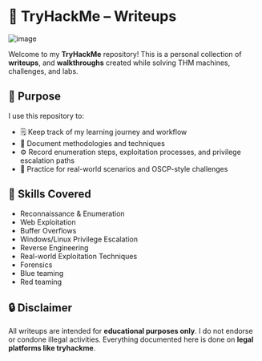 # 🧠 TryHackMe – Writeups

![image](https://github.com/user-attachments/assets/6b8b15d0-a8be-4843-8f90-bebbf73f009b)

Welcome to my **TryHackMe** repository! This is a personal collection of  **writeups**, and **walkthroughs** created while solving THM machines, challenges, and labs.

## 📌 Purpose

I use this repository to:

- 🗒️ Keep track of my learning journey and workflow
- 🔎 Document methodologies and techniques
- ⚙️ Record enumeration steps, exploitation processes, and privilege escalation paths
- 🧪 Practice for real-world scenarios and OSCP-style challenges



## 🚀 Skills Covered

- Reconnaissance & Enumeration  
- Web Exploitation  
- Buffer Overflows  
- Windows/Linux Privilege Escalation  
- Reverse Engineering  
- Real-world Exploitation Techniques
- Forensics
- Blue teaming
- Red teaming

## 🔒 Disclaimer

All writeups are intended for **educational purposes only**. I do not endorse or condone illegal activities. Everything documented here is done on **legal platforms like tryhackme**.


